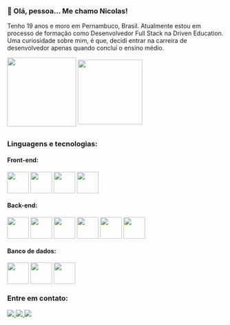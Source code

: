 ### 👋 Olá, pessoa... Me chamo Nicolas!

Tenho 19 anos e moro em Pernambuco, Brasil. Atualmente estou em processo de formação como Desenvolvedor Full Stack na Driven Education. Uma curiosidade sobre mim, é que, decidi entrar na carreira de desenvolvedor apenas quando concluí o ensino médio.

<div>
  <img align=center height=160em src="https://github-readme-stats.vercel.app/api?username=Nicoladla&show_icons=true&theme=merko"/>
  <img align=center height=150em src="https://github-readme-stats.vercel.app/api/top-langs/?username=Nicoladla&layout=compact&theme=merko"/>
</div>
  
##

### Linguagens e tecnologias:

#### Front-end:
<div>
  <img align=center height="50" wight="60" src="https://cdn.jsdelivr.net/gh/devicons/devicon/icons/html5/html5-plain-wordmark.svg" />
  <img align=center height="50" wight="60" src="https://cdn.jsdelivr.net/gh/devicons/devicon/icons/css3/css3-plain-wordmark.svg" />
  <img align=center height="50" wight="60" src="https://cdn.jsdelivr.net/gh/devicons/devicon/icons/javascript/javascript-plain.svg" />
  <img align=center height="50" wight="60" src="https://cdn.jsdelivr.net/gh/devicons/devicon/icons/react/react-original-wordmark.svg" />
 </div>

#### Back-end:
<div>
  <img align=center height="50" wight="60" src="https://cdn.jsdelivr.net/gh/devicons/devicon/icons/nodejs/nodejs-original-wordmark.svg" />
  <img align=center height="50" wight="60" src="https://cdn.jsdelivr.net/gh/devicons/devicon/icons/express/express-original-wordmark.svg" />
  <img align=center height="50" wight="60" src="https://cdn.jsdelivr.net/gh/devicons/devicon/icons/typescript/typescript-plain.svg" />
  <img align=center height="50" wight="60" src="https://cdn.jsdelivr.net/gh/devicons/devicon/icons/jest/jest-plain.svg" />
  <img align=center height="50" wight="60" src="https://prismalens.vercel.app/header/logo-dark.svg" />
  <img align=center height="50" wight="60" src="https://cdn.jsdelivr.net/gh/devicons/devicon/icons/docker/docker-original-wordmark.svg" />
</div>  

#### Banco de dados:
<div>
  <img align=center height="50" wight="60" src="https://cdn.jsdelivr.net/gh/devicons/devicon/icons/mongodb/mongodb-plain-wordmark.svg" />
  <img align=center height="50" wight="60" src="https://cdn.jsdelivr.net/gh/devicons/devicon/icons/postgresql/postgresql-plain-wordmark.svg" />
  <img align=center height="50" wight="60" src="https://cdn.jsdelivr.net/gh/devicons/devicon/icons/redis/redis-original-wordmark.svg" />
</div>  

### Entre em contato:
<div>
  <a href="mailto:nicolasaraujo04@gmail.com">
    <img src="https://img.shields.io/badge/Gmail-D14836?style=for-the-badge&logo=gmail&logoColor=white">
  </a>

  <a href="https://www.linkedin.com/in/nicoladla/">
    <img src="https://img.shields.io/badge/LinkedIn-0077B5?style=for-the-badge&logo=linkedin&logoColor=white">
  </a>

  <a href="https://wa.me/5587999322624">
    <img src="https://img.shields.io/badge/WhatsApp-25D366?style=for-the-badge&logo=whatsapp&logoColor=white">
  </a>
</div>
